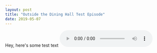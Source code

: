 ```yaml
---
layout: post
title: "Outside the Dining Hall Test Episode"
date: 2019-05-07
---
```

Hey, here's some test text
<audio src="Darude-Sandstorm-HQ.mp3" controls>
 <a href="Darude-Sandstorm-HQ.mp3">Audio</a>\
</audio>